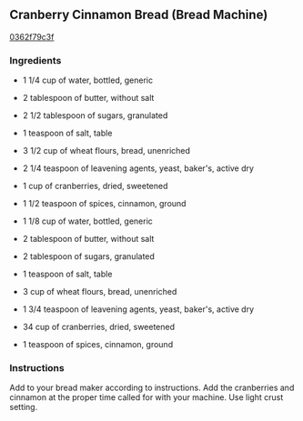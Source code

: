 ## Cranberry Cinnamon Bread (Bread Machine)

[0362f79c3f](http://www.food.com/recipe/cranberry-cinnamon-bread-bread-machine-356953)

### Ingredients

 - 1 1/4 cup of water, bottled, generic

 - 2 tablespoon of butter, without salt

 - 2 1/2 tablespoon of sugars, granulated

 - 1 teaspoon of salt, table

 - 3 1/2 cup of wheat flours, bread, unenriched

 - 2 1/4 teaspoon of leavening agents, yeast, baker's, active dry

 - 1 cup of cranberries, dried, sweetened

 - 1 1/2 teaspoon of spices, cinnamon, ground

 - 1 1/8 cup of water, bottled, generic

 - 2 tablespoon of butter, without salt

 - 2 tablespoon of sugars, granulated

 - 1 teaspoon of salt, table

 - 3 cup of wheat flours, bread, unenriched

 - 1 3/4 teaspoon of leavening agents, yeast, baker's, active dry

 - 34 cup of cranberries, dried, sweetened

 - 1 teaspoon of spices, cinnamon, ground

### Instructions

Add to your bread maker according to instructions. Add the cranberries and cinnamon at the proper time called for with your machine. Use light crust setting.